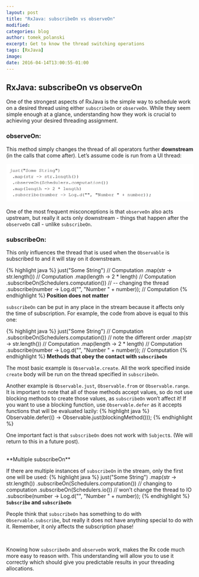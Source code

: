 ```yaml
---
layout: post
title: "RxJava: subscribeOn vs observeOn"
modified:
categories: blog
author: tomek_polanski
excerpt: Get to know the thread switching operations
tags: [RxJava]
image:
date: 2016-04-14T13:00:55-01:00
---
```



## RxJava: subscribeOn vs observeOn

One of the strongest aspects of RxJava is the simple way to schedule work on a desired thread using either ``subscribeOn`` or ``observeOn``. While they seem simple enough at a glance, understanding how they work is crucial to achieving your desired threading assignment.  


### observeOn:
This method simply changes the thread of all operators further **downstream** (in the calls that come after). Let’s assume code is run from a UI thread:

<center>
<picture>
	<img src="/images/blog/subscribe_on/ObserveOn.gif" alt="ObserveOn">
</picture>
</center>

One of the most frequent misconceptions is that ``observeOn`` also acts upstream, but really it acts only downstream - things that happen after the ``observeOn`` call - unlike ``subscribeOn``.  

### subscribeOn:
This only influences the thread that is used when the ``Observable`` is subscribed to and it will stay on it downstream.  

{% highlight java %}
just("Some String") // Computation
    .map(str -> str.length()) // Computation
    .map(length -> 2 * length) // Computation
    .subscribeOn(Schedulers.computation()) // -- changing the thread
    .subscribe(number -> Log.d("", "Number " + number)); // Computation
{% endhighlight %}
**Position does not matter**

``subscribeOn`` can be put in any place in the stream because it affects only the time of subscription. For example, the code from above is equal to this one:

{% highlight java %}
just("Some String") // Computation
    .subscribeOn(Schedulers.computation()) // note the different order
    .map(str -> str.length()) // Computation
    .map(length -> 2 * length) // Computation
    .subscribe(number -> Log.d("", "Number " + number)); // Computation
{% endhighlight %}
**Methods that obey the contact with ``subscribeOn``**

The most basic example is ``Observable.create``. All the work specified inside ``create`` body will be run on the thread specified in ``subscribeOn``.

Another example is ``Observable.just``, ``Observable.from`` or ``Observable.range``.  It is important to note that all of those methods accept values, so do not use blocking methods to create those values, as ``subscribeOn`` won’t affect it!
If you want to use a blocking function, use ``Observable.defer`` as it accepts functions that will be evaluated lazily:
{% highlight java %}
Observable.defer(() -> Observable.just(blockingMethod()));
{% endhighlight %}

One important fact is that ``subscribeOn`` does not work with ``Subject``s.  (We will return to this in a future post).  

<br/>
**Multiple subscribeOn**

If there are multiple instances of ``subscribeOn`` in the stream,  only the first one will be used:
{% highlight java %}
just("Some String")
    .map(str -> str.length())
    .subscribeOn(Schedulers.computation()) // changing to computation
    .subscribeOn(Schedulers.io()) // won’t change the thread to IO
    .subscribe(number -> Log.d("", "Number " + number));
{% endhighlight %}
<br/>
**``Subscribe`` and ``subscribeOn``**

People think that ``subscribeOn`` has something to do with ``Observable.subscribe``, but really it does not have anything special to do with it.  Remember, it only affects the subscription phase!

<br />

Knowing how ``subscribeOn`` and ``observeOn`` work, makes the Rx code much more easy to reason with. This understanding will allow you to use it correctly which should give you predictable results in your threading allocations.
